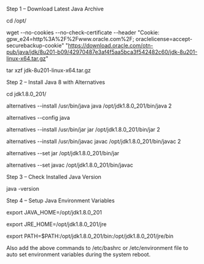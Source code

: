 Step 1 – Download Latest Java Archive

cd /opt/

wget --no-cookies --no-check-certificate --header "Cookie: gpw_e24=http%3A%2F%2Fwww.oracle.com%2F; oraclelicense=accept-securebackup-cookie" "https://download.oracle.com/otn-pub/java/jdk/8u201-b09/42970487e3af4f5aa5bca3f542482c60/jdk-8u201-linux-x64.tar.gz"

tar xzf jdk-8u201-linux-x64.tar.gz

Step 2 – Install Java 8 with Alternatives

cd jdk1.8.0_201/

alternatives --install /usr/bin/java java /opt/jdk1.8.0_201/bin/java 2

alternatives --config java


alternatives --install /usr/bin/jar jar /opt/jdk1.8.0_201/bin/jar 2


alternatives --install /usr/bin/javac javac /opt/jdk1.8.0_201/bin/javac 2

alternatives --set jar /opt/jdk1.8.0_201/bin/jar

alternatives --set javac /opt/jdk1.8.0_201/bin/javac

Step 3 – Check Installed Java Version

java -version

Step 4 – Setup Java Environment Variables

export JAVA_HOME=/opt/jdk1.8.0_201


export JRE_HOME=/opt/jdk1.8.0_201/jre


export PATH=$PATH:/opt/jdk1.8.0_201/bin:/opt/jdk1.8.0_201/jre/bin

Also add the above commands to /etc/bashrc or /etc/environment file to auto set environment variables during the system reboot.
